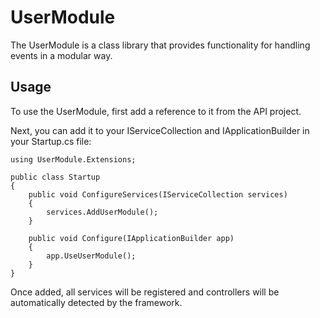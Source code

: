 ﻿# UserModule
The UserModule is a class library that provides functionality for handling events in a modular way.

## Usage
To use the UserModule, first add a reference to it from the API project. 

Next, you can add it to your IServiceCollection and IApplicationBuilder in your Startup.cs file:

```
using UserModule.Extensions;

public class Startup
{
    public void ConfigureServices(IServiceCollection services)
    {
        services.AddUserModule();
    }

    public void Configure(IApplicationBuilder app)
    {
        app.UseUserModule();
    }
}
```

Once added, all services will be registered and controllers will be automatically detected by the framework.